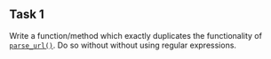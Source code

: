 ## Task 1
Write a function/method which exactly duplicates the functionality of [`parse_url()`](http://php.net/parse_url). Do so without without using regular expressions.
